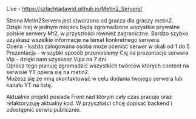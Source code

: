 Live - https://szlachtadawid.github.io/Metin2_Servers/ <br>

Strona Metin2Servers jest stworzona od gracza dla graczy metin2. <br>
Dzięki niej w jednym miejscu będą zgromadzone wszystkie prywatne polskie serwery Mt2, w przyszłości również zagraniczne. Bardzo szybko uzyskasz wszelkie informacje na temat konkretnego serwera. <br>
Ocena - każda zalogowana osoba może oceniać serwer w skali od 1 do 5 <br>
Prezentacja - w szybki sposób przeniesiemy Cię na prezentacje serwera <br>
Vip - dzięki nam uzyskasz Vipa na 7 dni <br>
Oprócz tego planuję zgromadzić wszystkich twórców których content na serwisie YT opiera się na metin2.  <br>
Możesz się ze mną skontaktować w celu dodania twojego serwera lub kanału YT na listę. <br>

Aktualnie projekt posiada Front nad którym cały czas pracuje oraz refaktoryzuję aktualny kod. W przyszłości chcę dopisać backend i udostępnić serwis publicznie. 